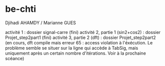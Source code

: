 # be-chti
Djihadi AHAMDY / Marianne GUES

activité 1 : dossier signal-carre (fini)
activité 2, partie 1 (sin2+cos2) : dossier Projet_step2part1 (fini)
activité 3, partie 2 (dft) : dossier Projet_step2part2 (en cours, dft compile mais erreur 65 : access violation à l'éxécution. Le problème
semble se situer sur la ligne qui accède à TabSig, mais uniquement après un certain nombre d'itérations. Voir à la prochaine scéance)